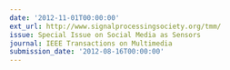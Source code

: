 ```yaml
---
date: '2012-11-01T00:00:00'
ext_url: http://www.signalprocessingsociety.org/tmm/
issue: Special Issue on Social Media as Sensors
journal: IEEE Transactions on Multimedia
submission_date: '2012-08-16T00:00:00'
---
```

